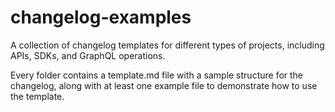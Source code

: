 # changelog-examples

A collection of changelog templates for different types of projects, including APIs, SDKs, and GraphQL operations.

Every folder contains a template.md file with a sample structure for the changelog, along with at least one example file
to demonstrate how to use the template.